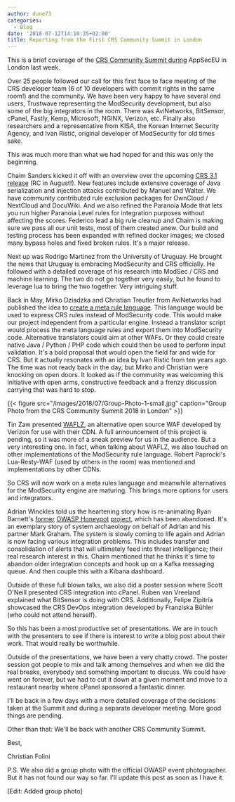 ```yaml
---
author: dune73
categories:
  - Blog
date: '2018-07-12T14:10:35+02:00'
title: Reporting from the First CRS Community Summit in London
---
```



This is a brief coverage of the [CRS Community Summit during](https://coreruleset.org/20180626/crs-community-summit-next-week-call-for-posters-and-the-program-is-ready/) AppSecEU in London last week.

Over 25 people followed our call for this first face to face meeting of the CRS developer team (6 of 10 developers with commit rights in the same room!) and the community. We have been very happy to have several end users, Trustwave representing the ModSecurity development, but also some of the big integrators in the room. There was AviNetworks, BitSensor, cPanel, Fastly, Kemp, Microsoft, NGINX, Verizon, etc. Finally also researchers and a representative from KISA, the Korean Internet Security Agency, and Ivan Ristić, original developer of ModSecurity for old times sake.

This was much more than what we had hoped for and this was only the beginning.

Chaim Sanders kicked it off with an overview over the upcoming [CRS 3.1 release](https://github.com/coreruleset/coreruleset/pull/1109) (RC in August!). New features include extensive coverage of Java serialization and injection attacks contributed by Manuel and Walter. We have community contributed rule exclusion packages for OwnCloud / NextCloud and DocuWiki. And we also refined the Paranoia Mode that lets you run higher Paranoia Level rules for integration purposes without affecting the scores. Federico lead a big rule cleanup and Chaim is making sure we pass all our unit tests, most of them created anew. Our build and testing process has been expanded with refined docker images; we closed many bypass holes and fixed broken rules. It's a major release.

Next up was Rodrigo Martinez from the University of Uruguay. He brought the news that Uruguay is embracing ModSecurity and CRS officially. He followed with a detailed coverage of his research into ModSec / CRS and machine learning. The two do not go together very easily, but he found to leverage lua to bring the two together. Very intriguing stuff.

Back in May, Mirko Dziadzka and Christian Treutler from AviNetworks had published the idea to [create a meta rule language](https://github.com/avinetworks/owasp-crs-technical-discussion/raw/master/documentation/OWASP_AppSec_EU_2018-Core_Ruleset.pdf). This language would be used to express CRS rules instead of ModSecurity code. This would make our project independent from a particular engine. Instead a translator script would process the meta language rules and export them into ModSecurity code. Alternative translators could aim at other WAFs. Or they could create native Java / Python / PHP code which could then be used to perform input validation. It's a bold proposal that would open the field far and wide for CRS. But it actually resonates with an idea by Ivan Ristić from ten years ago. The time was not ready back in the day, but Mirko and Christian were knocking on open doors. It looked as if the community was welcoming this initiative with open arms, constructive feedback and a frenzy discussion carrying that was hard to stop.

{{< figure src="/images/2018/07/Group-Photo-1-small.jpg" caption="Group Photo from the CRS Community Summit 2018 in London" >}}

Tin Zaw presented [WAFLZ](https://github.com/VerizonDigital/waflz), an alternative open source WAF developed by Verizon for use with their CDN. A full announcement of this project is pending, so it was more of a sneak preview for us in the audience. But a very interesting one. In fact, when talking about WAFLZ, we also touched on other implementations of the ModSecurity rule language. Robert Paprocki's Lua-Resty-WAF (used by others in the room) was mentioned and implementations by other CDNs.

So CRS will now work on a meta rules language and meanwhile alternatives for the ModSecurity engine are maturing. This brings more options for users and integrators.

Adrian Winckles told us the heartening story how is re-animating Ryan Barnett's [former](https://www.owasp.org/index.php/OWASP_WASC_Distributed_Web_Honeypots_Project) [OWASP Honeypot](https://www.owasp.org/index.php/OWASP_Honeypot_Project) [project](https://github.com/OWASP/Honeypot-Project), which has been abandoned. It's an exemplary story of system archaeology on behalf of Adrian and his partner Mark Graham. The system is slowly coming to life again and Adrian is now facing various integration problems. This includes transfer and consolidation of alerts that will ultimately feed into threat intelligence; their real research interest in this. Chaim mentioned that he thinks it's time to abandon older integration concepts and hook up on a Kafka messaging queue. And then couple this with a Kibana dashboard.

Outside of these full blown talks, we also did a poster session where Scott O'Neill presented CRS integration into cPanel. Ruben van Vreeland explained what BitSensor is doing with CRS. Additionally, Felipe Zipitría showcased the CRS DevOps integration developed by Franziska Bühler (who could not attend herself).

So this has been a most productive set of presentations. We are in touch with the presenters to see if there is interest to write a blog post about their work. That would really be worthwhile.

Outside of the presentations, we have been a very chatty crowd. The poster session got people to mix and talk among themselves and when we did the real breaks, everybody and something important to discuss. We could have went on forever, but we had to cut it down at a given moment and move to a restaurant nearby where cPanel sponsored a fantastic dinner.

I'll be back in a few days with a more detailed coverage of the decisions taken at the Summit and during a separate developer meeting. More good things are pending.

Other than that: We'll be back with another CRS Community Summit.

Best,

Christian Folini

P.S. We also did a group photo with the official OWASP event photographer. But it has not found our way so far. I'll update this post as soon as I have it.

\[Edit: Added group photo\]
